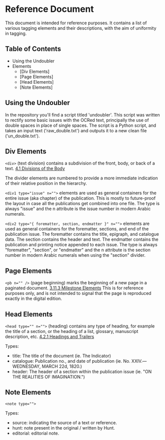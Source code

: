 # Reference Document
This document is intended for reference purposes. It contains a list of various tagging elements and their descriptions, with the aim of uniformity in tagging.

## Table of Contents
- Using the Undoubler
- Elements
    - [Div Elements]
    - [Page Elements]
    - [Head Elements]
    - [Note Elements]

## Using the Undoubler
In the repository you'll find a script titled 'undoubler'. This script was written to rectify some basic issues with the OCRed text, principally the use of double spaces in place of single spaces. The script is a Python script, and takes an input text ('raw_double.txt') and outputs it to a new clean file ('un_double.txt').

## Div Elements
```<div>``` (text division) contains a subdivision of the front, body, or back of a text. [4.1 Divisions of the Body](https://www.tei-c.org/release/doc/tei-p5-doc/en/html/DS.html#DSDIV)

The divider elements are numbered to provide a more immediate indication of their relative position in the hierarchy.

```<div1 type="issue" n="">``` elements are used as general containers for the entire issue (aka chapter) of the publication. This is mostly to future-proof the layout in case all the publications get combined into one file. The type is always "issue" and the n attribute is the issue number in modern Arabic numerals.

```<div2 type="{ forematter, section, endmatter }" n="">``` elements are used as general containers for the forematter, sections, and end of the publication issue. The forematter contains the title, epigraph, and catalogue data. The section contains the header and text. The endmatter contains the publication and printing notice appended to each issue. The type is always "forematter", "section", or "endmatter" and the n attribute is the section number in modern Arabic numerals when using the "section" divider.

## Page Elements
```<pb n="" />``` (page beginning) marks the beginning of a new page in a paginated document. [3.11.3 Milestone Elements](https://www.tei-c.org/release/doc/tei-p5-doc/en/html/CO.html#CORS5) This is for reference purposes only, and is not intended to signal that the page is reproduced exactly in the digital edition.

## Head Elements
```<head type="" n="">``` (heading) contains any type of heading, for example the title of a section, or the heading of a list, glossary, manuscript description, etc. [4.2.1 Headings and Trailers](https://www.tei-c.org/release/doc/tei-p5-doc/en/html/DS.html#DSHD)

Types:
- title: The title of the document (ie. The Indicator)
- catalogue: Publication no., and date of publication (ie. No. XXIV.—WEDNESDAY, MARCH 22d, 1820.)
- header: The header of a section within the publication issue (ie. "ON THE REALITIES OF IMAGINATION.")

## Note Elements
```<note type="">```

Types:
- source: indicating the source of a text or reference.
- hunt: note present in the original / written by Hunt.
- editorial: editorial note.